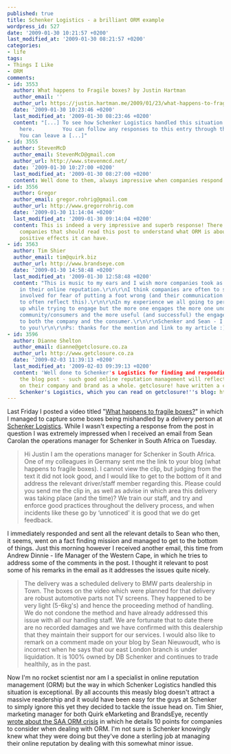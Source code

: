 ```yaml
---
published: true
title: Schenker Logistics - a brilliant ORM example
wordpress_id: 527
date: '2009-01-30 10:21:57 +0200'
last_modified_at: '2009-01-30 08:21:57 +0200'
categories:
- life
tags:
- Things I Like
- ORM
comments:
- id: 3553
  author: What happens to Fragile boxes? by Justin Hartman
  author_email: ''
  author_url: https://justin.hartman.me/2009/01/23/what-happens-to-fragile-boxes/
  date: '2009-01-30 10:23:46 +0200'
  last_modified_at: '2009-01-30 08:23:46 +0200'
  content: "[...] To see how Schenker Logistics handled this situation please read
    here.         You can follow any responses to this entry through the RSS 2.0 feed.
    You can leave a [...]"
- id: 3555
  author: StevenMcD
  author_email: StevenMcD@gmail.com
  author_url: http://www.stevenmcd.net/
  date: '2009-01-30 10:27:00 +0200'
  last_modified_at: '2009-01-30 08:27:00 +0200'
  content: Well done to them, always impressive when companies respond to blogs.
- id: 3556
  author: Gregor
  author_email: gregor.rohrig@gmail.com
  author_url: http://www.gregorrohrig.com
  date: '2009-01-30 11:14:04 +0200'
  last_modified_at: '2009-01-30 09:14:04 +0200'
  content: This is indeed a very impressive and superb response! There are so many
    companies that should read this post to understand what ORM is about and what
    positive effects it can have.
- id: 3563
  author: Tim Shier
  author_email: tim@quirk.biz
  author_url: http://www.brandseye.com
  date: '2009-01-30 14:58:48 +0200'
  last_modified_at: '2009-01-30 12:58:48 +0200'
  content: "This is music to my ears and I wish more companies took as active a role
    in their online reputation.\r\n\r\nI think companies are often to scared to get
    involved for fear of putting a foot wrong (and their communication strategies
    to often reflect this).\r\n\r\nIn my experience we all going to periodically screw
    up while trying to engage but the more one engages the more one understand the
    community/consumers and the more useful (and successful) the engagement are -
    to both the company and the consumer.\r\n\r\nSchenker and Sean - I tip my hat
    to you!\r\n\r\nPs: thanks for the mention and link to my article :)"
- id: 3596
  author: Dianne Shelton
  author_email: dianne@getclosure.co.za
  author_url: http://www.getclosure.co.za
  date: '2009-02-03 11:39:13 +0200'
  last_modified_at: '2009-02-03 09:39:13 +0200'
  content: 'Well done to Schenker's Logistics for finding and responding to
    the blog post - such good online reputation management will reflect well
    on their company and brand as a whole. getclosure! have written a compliment for
    Schenker's Logistics, which you can read on getclosure!''s blog: http://www.getclosure.co.za/blog'
---
```

Last Friday I posted a video titled "<a href="/2009/01/23/what-happens-to-fragile-boxes/">What happens to fragile boxes?</a>" in which I managed to capture some boxes being mishandled by a delivery person at <a href="http://www.schenker.co.za/">Schenker Logistics</a>.
While I wasn't expecting a response from the post in question I was extremely impressed when I received an email from Sean Carolan the operations manager for Schenker in South Africa on Tuesday.
<blockquote>Hi Justin
I am the operations manager for Schenker in South Africa. One of my colleagues in Germany sent me the link to your blog (what happens to fragile boxes).
I cannot view the clip, but judging from the text it did not look good, and I would like to get to the bottom of it and address the relevant driver/staff member regarding this.
Please could you send me the clip in, as well as advise in which area this delivery was taking place (and the time)?
We train our staff, and try and enforce good practices throughout the delivery process, and when incidents like these go by &lsquo;unnoticed' it is good that we do get feedback.
</blockquote>
I immediately responded and sent all the relevant details to Sean who then, it seems, went on a fact finding mission and managed to get to the bottom of things.
Just this morning however I received another email, this time from Andrew Dinnie - life Manager of the Western Cape, in which he tries to address some of the comments in the post. I thought it relevant to post some of his remarks in the email as it addresses the issues quite nicely.
<blockquote>The delivery was a scheduled delivery to BMW parts dealership in Town. The boxes on the video which were planned for that delivery are robust automotive parts not TV screens. They happened to be very light (5-6kg's) and hence the proceeding method of handling. We do not condone the method and have already addressed this issue with all our handling staff. We are fortunate that to date there are no recorded damages and we have confirmed with this dealership that they maintain their support for our services.
I would also like to remark on a comment made on your blog by Sean Nieuwoudt, who is incorrect when he says that our east London branch is under liquidation. It is 100% owned by DB Schenker and continues to trade healthily, as in the past.
</blockquote>
Now I'm no rocket scientist nor am I a specialist in online reputation management (ORM) but the way in which Schenker Logistics handled this situation is exceptional. By all accounts this measly blog doesn't attract a massive readership and it would have been easy for the guys at Schenker to simply ignore this yet they decided to tackle the issue head on.
Tim Shier, marketing manager for both Quirk eMarketing and BrandsEye, recently <a href="http://www.biz-community.com/Article/196/18/30122.html">wrote about the SAA ORM crisis</a> in which he details 10 points for companies to consider when dealing with ORM. I'm not sure is Schenker knowingly knew what they were doing but they've done a sterling job at managing their online reputation by dealing with this somewhat minor issue.
